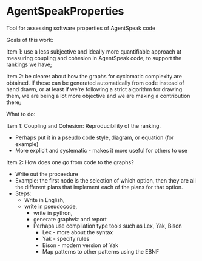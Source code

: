 # AgentSpeakProperties
Tool for assessing software properties of AgentSpeak code

Goals of this work: 

Item 1: use a less subjective and ideally more quantifiable approach at
measuring coupling and cohesion in AgentSpeak code, to support the
rankings we have;

Item 2: be clearer about how the graphs for cyclomatic complexity are
obtained. If these can be generated automatically from code instead of
hand drawn, or at least if we're following a strict algorithm for
drawing them, we are being a lot more objective and we are making a
contribution there;


What to do:

Item 1: Coupling and Cohesion: Reproducibility of the ranking.
	
  - Perhaps put it in a pseudo code style, diagram, or equation (for example)
  - More explicit and systematic - makes it more useful for others to use

Item 2: How does one go from code to the graphs?
	
  - Write out the proceedure
  - Example: the first node is the selection of which option, then they are all the different plans that implement each of the plans for that option. 
  - Steps: 
    - Write in English,
    - write in pseudocode, 
		- write in python, 
		- generate graphviz and report
		- Perhaps use compilation type tools such as Lex, Yak, Bison
			- Lex - more about the syntax
			- Yak - specify rules
			- Bison - modern version of Yak
			- Map patterns to other patterns using the EBNF
